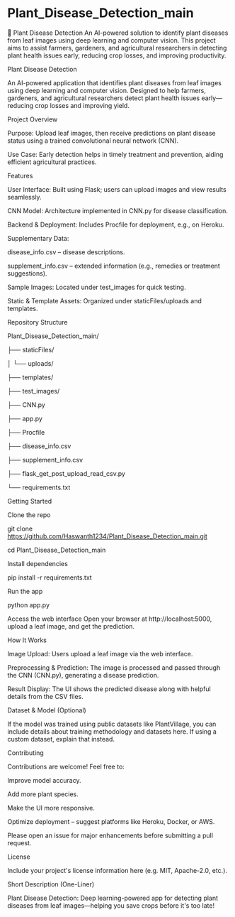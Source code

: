# Plant_Disease_Detection_main
🌱 Plant Disease Detection  An AI-powered solution to identify plant diseases from leaf images using deep learning and computer vision. This project aims to assist farmers, gardeners, and agricultural researchers in detecting plant health issues early, reducing crop losses, and improving productivity.

Plant Disease Detection

An AI-powered application that identifies plant diseases from leaf images using deep learning and computer vision. Designed to help farmers, gardeners, and agricultural researchers detect plant health issues early—reducing crop losses and improving yield.

Project Overview

Purpose: Upload leaf images, then receive predictions on plant disease status using a trained convolutional neural network (CNN).

Use Case: Early detection helps in timely treatment and prevention, aiding efficient agricultural practices.

Features

User Interface: Built using Flask; users can upload images and view results seamlessly.

CNN Model: Architecture implemented in CNN.py for disease classification.

Backend & Deployment: Includes Procfile for deployment, e.g., on Heroku.

Supplementary Data:

disease_info.csv – disease descriptions.

supplement_info.csv – extended information (e.g., remedies or treatment suggestions).

Sample Images: Located under test_images for quick testing.

Static & Template Assets: Organized under staticFiles/uploads and templates.

Repository Structure

Plant_Disease_Detection_main/

├── staticFiles/

│   └── uploads/

├── templates/

├── test_images/

├── CNN.py

├── app.py

├── Procfile

├── disease_info.csv

├── supplement_info.csv

├── flask_get_post_upload_read_csv.py

└── requirements.txt

Getting Started

Clone the repo

git clone https://github.com/Haswanth1234/Plant_Disease_Detection_main.git

cd Plant_Disease_Detection_main


Install dependencies

pip install -r requirements.txt


Run the app

python app.py


Access the web interface
Open your browser at http://localhost:5000, upload a leaf image, and get the prediction.

How It Works

Image Upload: Users upload a leaf image via the web interface.

Preprocessing & Prediction: The image is processed and passed through the CNN (CNN.py), generating a disease prediction.

Result Display: The UI shows the predicted disease along with helpful details from the CSV files.

Dataset & Model (Optional)

If the model was trained using public datasets like PlantVillage, you can include details about training methodology and datasets here. If using a custom dataset, explain that instead.

Contributing

Contributions are welcome! Feel free to:

Improve model accuracy.

Add more plant species.

Make the UI more responsive.

Optimize deployment – suggest platforms like Heroku, Docker, or AWS.

Please open an issue for major enhancements before submitting a pull request.

License

Include your project's license information here (e.g. MIT, Apache-2.0, etc.).

Short Description (One-Liner)

Plant Disease Detection: Deep learning-powered app for detecting plant diseases from leaf images—helping you save crops before it's too late!
